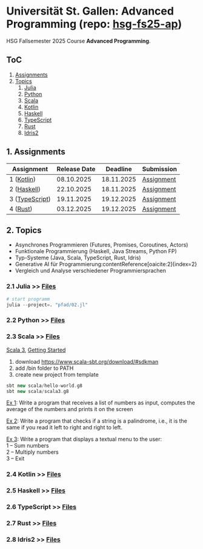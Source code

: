 # Universität St. Gallen: Advanced Programming (repo: [hsg-fs25-ap](https://github.com/luetzyas/hsg-fs25-ap))
HSG Fallsemester 2025 Course **Advanced Programming**.


## ToC
1. [Assignments](#1-assignments)
2. [Topics](#2-topics)
   1. [Julia](#21-julia)
   2. [Python](#22-python)
   3. [Scala](#23-scala)
   4. [Kotlin](#24-kotlin)
   5. [Haskell](#25-haskell)
   6. [TypeScript](#26-typescript)
   7. [Rust](#27-rust)
   8. [Idris2](#28-idris2)

## 1. Assignments
| Assignment | Release Date | Deadline   | Submission   |
|------------|--------------|------------|------------|
| 1 ([Kotlin](./kotlin))     | 08.10.2025 | 18.11.2025 |[Assignment](./assginments/A1_Kotlin)|
| 2 ([Haskell](./haskell))    | 22.10.2025 | 18.11.2025 |[Assignment](./assginments/A2_Haskell)|
| 3 ([TypeScript](./typescript)) | 19.11.2025 | 19.12.2025 |[Assignment](./assginments/A3_TypeScript)|
| 4 ([Rust](./rust))       | 03.12.2025 | 19.12.2025 |[Assignment](./assginments/A4_Rust)|

## 2. Topics
- Asynchrones Programmieren (Futures, Promises, Coroutines, Actors)
- Funktionale Programmierung (Haskell, Java Streams, Python FP)
- Typ-Systeme (Java, Scala, TypeScript, Rust, Idris)
- Generative AI für Programmierung:contentReference[oaicite:2]{index=2}
- Vergleich und Analyse verschiedener Programmiersprachen


### 2.1 Julia >> [Files](./julia) <a id="21-julia"></a>
```julia
# start programm
julia --project=. "pfad/02.jl"
```

### 2.2 Python >> [Files](./python) <a id="22-python"></a>

### 2.3 Scala >> [Files](./scala) <a id="23-scala"></a>
[Scala 3](https://docs.scala-lang.org/scala3/book/introduction.html), [Getting Started](https://docs.scala-lang.org/getting-started/index.html)

1. download https://www.scala-sbt.org/download/#sdkman
2. add /bin folder to PATH
3. create new project from template
```scala 
sbt new scala/hello-world.g8
sbt new scala/scala3.g8
```

[Ex 1](): Write a program that receives a list of numbers as input, computes the average of the numbers and prints it on the screen

[Ex 2](): Write a program that checks if a string is a palindrome, i.e., it is the same if you read it left to right and right to left.

[Ex 3](): Write a program that displays a textual menu to the user: </br>
1 – Sum numbers </br>
2 – Multiply numbers </br>
3 – Exit

### 2.4 Kotlin >> [Files](./kotlin) <a id="24-kotlin"></a>

### 2.5 Haskell >> [Files](./haskell) <a id="25-haskell"></a>

### 2.6 TypeScript >> [Files](./typescript) <a id="26-typescript"/></a>

### 2.7 Rust >> [Files](./rust) <a id="27-rust"></a>

### 2.8 Idris2 >> [Files](./idris2) <a id="28-idris2"></a>
